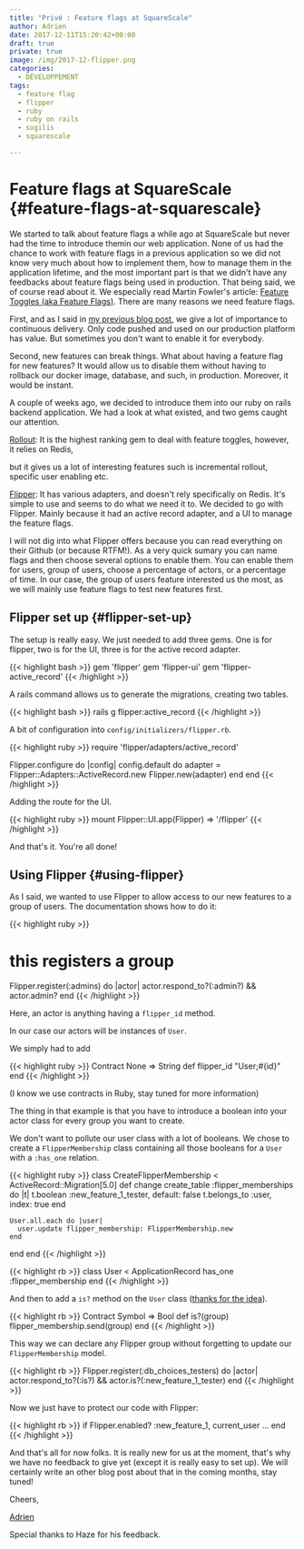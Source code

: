 ```yaml
---
title: "Privé : Feature flags at SquareScale"
author: Adrien
date: 2017-12-11T15:20:42+00:00
draft: true
private: true
image: /img/2017-12-flipper.png
categories:
  - DÉVELOPPEMENT
tags:
  - feature flag
  - flipper
  - ruby
  - ruby on rails
  - sogilis
  - squarescale

---
```

# Feature flags at SquareScale {#feature-flags-at-squarescale}

We started to talk about feature flags a while ago at SquareScale but never had the time to introduce themin our web application. None of us had the chance to work with feature flags in a previous application so we did not know very much about how to implement them, how to manage them in the application lifetime, and the most important part is that we didn't have any feedbacks about feature flags being used in production. That being said, we of course read about it. We especially read Martin Fowler's article: [Feature Toggles (aka Feature Flags)][1]. There are many reasons we need feature flags.

First, and as I said in [my previous blog post][2], we give a lot of importance to continuous delivery. Only code pushed and used on our production platform has value. But sometimes you don't want to enable it for everybody.

Second, new features can break things. What about having a feature flag for new features? It would allow us to disable them without having to rollback our docker image, database, and such, in production. Moreover, it would be instant.

A couple of weeks ago, we decided to introduce them into our ruby on rails backend application. We had a look at what existed, and two gems caught our attention.

[Rollout][3]: It is the highest ranking gem to deal with feature toggles, however, it relies on Redis,

but it gives us a lot of interesting features such is incremental rollout, specific user enabling etc.

[Flipper][4]: It has various adapters, and doesn't rely specifically on Redis. It's simple to use and seems to do what we need it to. We decided to go with Flipper. Mainly because it had an active record adapter, and a UI to manage the feature flags.

I will not dig into what Flipper offers because you can read everything on their Github (or because RTFM!). As a very quick sumary you can name flags and then choose several options to enable them. You can enable them for users, group of users, choose a percentage of actors, or a percentage of time. In our case, the group of users feature interested us the most, as we will mainly use feature flags to test new features first.

## Flipper set up {#flipper-set-up}

The setup is really easy. We just needed to add three gems. One is for flipper, two is for the UI, three is for the active record adapter.

{{< highlight bash >}}
gem 'flipper'
gem 'flipper-ui'
gem 'flipper-active_record'
{{< /highlight >}}

A rails command allows us to generate the migrations, creating two tables.

{{< highlight bash >}}
rails g flipper:active_record
{{< /highlight >}}

A bit of configuration into `config/initializers/flipper.rb`.

{{< highlight ruby >}}
require 'flipper/adapters/active_record'

Flipper.configure do |config|
  config.default do
    adapter = Flipper::Adapters::ActiveRecord.new
    Flipper.new(adapter)
  end
end
{{< /highlight >}}

Adding the route for the UI.

{{< highlight ruby >}}
mount Flipper::UI.app(Flipper) => '/flipper'
{{< /highlight >}}

And that's it. You're all done!

## Using Flipper {#using-flipper}

As I said, we wanted to use Flipper to allow access to our new features to a group of users. The documentation shows how to do it:

{{< highlight ruby >}}
# this registers a group
Flipper.register(:admins) do |actor|
  actor.respond_to?(:admin?) && actor.admin?
end
{{< /highlight >}}

Here, an actor is anything having a `flipper_id` method.

In our case our actors will be instances of `User`.

We simply had to add

{{< highlight ruby >}}
Contract None => String
def flipper_id
  "User;#{id}"
end
{{< /highlight >}}

(I know we use contracts in Ruby, stay tuned for more information)

The thing in that example is that you have to introduce a boolean into your actor class for every group you want to create.

We don't want to pollute our user class with a lot of booleans. We chose to create a `FlipperMembership` class containing all those booleans for a `User` with a `:has_one` relation.

{{< highlight ruby >}}
class CreateFlipperMembership < ActiveRecord::Migration[5.0]
  def change
    create_table :flipper_memberships do |t|
      t.boolean :new_feature_1_tester, default: false
      t.belongs_to :user, index: true
    end

    User.all.each do |user|
      user.update flipper_membership: FlipperMembership.new
    end
  end
end
{{< /highlight >}}

{{< highlight rb >}}
class User < ApplicationRecord
    has_one :flipper_membership
end
{{< /highlight >}}

And then to add a `is?` method on the `User` class ([thanks for the idea][5]).

{{< highlight rb >}}
Contract Symbol => Bool
def is?(group)
  flipper_membership.send(group)
end
{{< /highlight >}}

This way we can declare any Flipper group without forgetting to update our `FlipperMembership` model.

{{< highlight rb >}}
Flipper.register(:db_choices_testers) do |actor|
  actor.respond_to?(:is?) && actor.is?(:new_feature_1_tester)
end
{{< /highlight >}}

Now we just have to protect our code with Flipper:

{{< highlight rb >}}
if Flipper.enabled? :new_feature_1, current_user
    ...
end
{{< /highlight >}}

And that's all for now folks. It is really new for us at the moment, that's why we have no feedback to give yet (except it is really easy to set up). We will certainly write an other blog post about that in the coming months, stay tuned!

Cheers,

[Adrien][6]

Special thanks to Haze for his feedback.

[1]: https://martinfowler.com/articles/feature-toggles.html
[2]: https://blog.sogilis.com/posts/2017-11-07-end-to-end-testing-chrome-headless-squarescale/

[3]: https://github.com/fetlife/rollout
[4]: https://github.com/jnunemaker/flipper
[5]: https://stackoverflow.com/questions/25712621/cant-get-flipper-feature-to-enable-for-a-group
[6]: https://github.com/hamadr/
